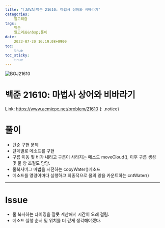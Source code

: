 ```yaml
---
title: "[JAVA]백준 21610: 마법사 상어와 비바라기"
categories:
    알고리즘
tags:
    백준
    알고리즘&nbsp;풀이
date:
    2023-07-20 16:19:08+0900
toc:
    true
toc_sticky:
    true
---
```

![BOJ21610](https://github.com/cuzzzu1318/cuzzzu1318.github.io/assets/77597885/70692816-2978-40cf-b06e-1ef5ea85bca1)






# 백준 21610: 마법사 상어와 비바라기
Link: <https://www.acmicpc.net/problem/21610>
{: .notice}


# 풀이
* 단순 구현 문제
* 단계별로 메소드를 구현
* 구름 이동 및 비가 내리고 구름이 사라지는 메소드 moveCloud(), 이후 구름 생성 및 물 양 조절도 담당.
* 물복사버그 마법을 시전하는 copyWater()메소드
* 메소드를 명령어마다 실행하고 최종적으로 물의 양을 카운트하는 cntWater()

<script src="https://gist.github.com/cuzzzu1318/ddf27b420a429c7738d85eb9087026b1.js"></script>
***

# Issue

* 물 복사하는 타이밍을 잘못 계산해서 시간이 오래 걸림.
* 메소드 실행 순서 및 위치를 더 깊게 생각해야겠다.